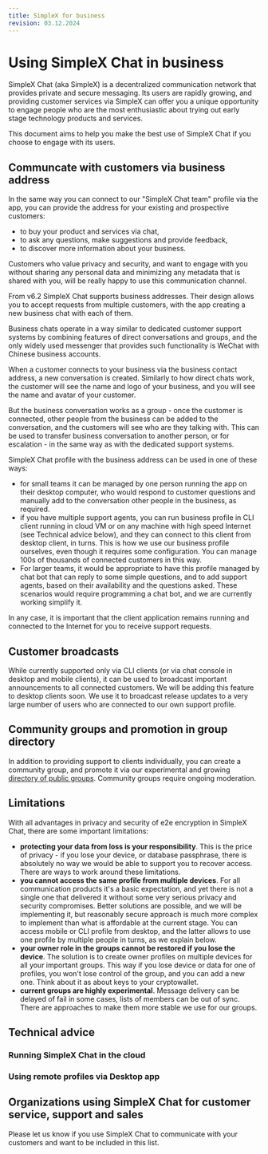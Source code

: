```yaml
---
title: SimpleX for business
revision: 03.12.2024
---
```


# Using SimpleX Chat in business

SimpleX Chat (aka SimpleX) is a decentralized communication network that provides private and secure messaging. Its users are rapidly growing, and providing customer services via SimpleX can offer you a unique opportunity to engage people who are the most enthusiastic about trying out early stage technology products and services.

This document aims to help you make the best use of SimpleX Chat if you choose to engage with its users.

## Communcate with customers via business address

In the same way you can connect to our "SimpleX Chat team" profile via the app, you can provide the address for your existing and prospective customers:
- to buy your product and services via chat,
- to ask any questions, make suggestions and provide feedback,
- to discover more information about your business.

Customers who value privacy and security, and want to engage with you without sharing any personal data and minimizing any metadata that is shared with you, will be really happy to use this communication channel.

From v6.2 SimpleX Chat supports business addresses. Their design allows you to accept requests from multiple customers, with the app creating a new business chat with each of them.

Business chats operate in a way similar to dedicated customer support systems by combining features of direct conversations and groups, and the only widely used messenger that provides such functionality is WeChat with Chinese business accounts.

When a customer connects to your business via the business contact address, a new conversation is created. Similarly to how direct chats work, the customer will see the name and logo of your business, and you will see the name and avatar of your customer.

But the business conversation works as a group - once the customer is connected, other people from the business can be added to the conversation, and the customers will see who are they talking with. This can be used to transfer business conversation to another person, or for escalation - in the same way as with the dedicated support systems.

SimpleX Chat profile with the business address can be used in one of these ways:
- for small teams it can be managed by one person running the app on their desktop computer, who would respond to customer questions and manually add to the conversation other people in the business, as required.
- if you have multiple support agents, you can run business profile in CLI client running in cloud VM or on any machine with high speed Internet (see Technical advice below), and they can connect to this client from desktop client, in turns. This is how we use our business profile ourselves, even though it requires some configuration. You can manage 100s of thousands of connected customers in this way.
- For larger teams, it would be appropriate to have this profile managed by chat bot that can reply to some simple questions, and to add support agents, based on their availability and the questions asked. These scenarios would require programming a chat bot, and we are currently working simplify it.

In any case, it is important that the client application remains running and connected to the Internet for you to receive support requests.

## Customer broadcasts

While currently supported only via CLI clients (or via chat console in desktop and mobile clients), it can be used to broadcast important announcements to all connected customers. We will be adding this feature to desktop clients soon. We use it to broadcast release updates to a very large number of users who are connected to our own support profile.

## Community groups and promotion in group directory

In addition to providing support to clients individually, you can create a community group, and promote it via our experimental and growing [directory of public groups](./DIRECTORY.md). Community groups require ongoing moderation.

## Limitations

With all advantages in privacy and security of e2e encryption in SimpleX Chat, there are some important limitations:
- **protecting your data from loss is your responsibility**. This is the price of privacy - if you lose your device, or database passphrase, there is absolutely no way we would be able to support you to recover access. There are ways to work around these limitations.
- **you cannot access the same profile from multiple devices**. For all communication products it's a basic expectation, and yet there is not a single one that delivered it without some very serious privacy and security compromises. Better solutions are possible, and we will be implementing it, but reasonably secure approach is much more complex to implement than what is affordable at the current stage. You can access mobile or CLI profile from desktop, and the latter allows to use one profile by multiple people in turns, as we explain below.
- **your owner role in the groups cannot be restored if you lose the device**. The solution is to create owner profiles on multiple devices for all your important groups. This way if you lose device or data for one of profiles, you won't lose control of the group, and you can add a new one. Think about it as about keys to your cryptowallet.
- **current groups are highly experimental**. Message delivery can be delayed of fail in some cases, lists of members can be out of sync. There are approaches to make them more stable we use for our groups.

## Technical advice

### Running SimpleX Chat in the cloud

### Using remote profiles via Desktop app

## Organizations using SimpleX Chat for customer service, support and sales

Please let us know if you use SimpleX Chat to communicate with your customers and want to be included in this list.

